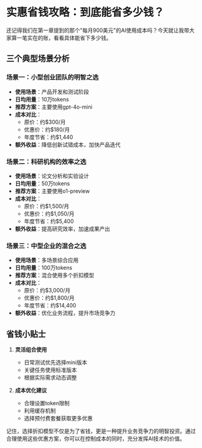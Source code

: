# 实惠省钱攻略：到底能省多少钱？

还记得我们在第一章提到的那个"每月900美元"的AI使用成本吗？今天就让我带大家算一笔实在的账，看看具体能省下多少钱。

## 三个典型场景分析

### 场景一：小型创业团队的明智之选
- **使用场景**：产品开发和测试阶段
- **日均用量**：10万tokens
- **推荐方案**：主要使用gpt-4o-mini
- **成本对比**：
  * 原价：约$300/月
  * 优惠价：约$180/月
  * 年度节省：约$1,440
- **额外收益**：降低创新试错成本，加快产品迭代

### 场景二：科研机构的效率之选
- **使用场景**：论文分析和实验设计
- **日均用量**：50万tokens
- **推荐方案**：主要使用o1-preview
- **成本对比**：
  * 原价：约$1,500/月
  * 优惠价：约$1,050/月
  * 年度节省：约$5,400
- **额外收益**：提高研究效率，加速成果产出

### 场景三：中型企业的混合之选
- **使用场景**：多场景综合应用
- **日均用量**：100万tokens
- **推荐方案**：混合使用多个折扣模型
- **成本对比**：
  * 原价：约$3,000/月
  * 优惠价：约$1,800/月
  * 年度节省：约$14,400
- **额外收益**：优化业务流程，提升市场竞争力

## 省钱小贴士

1. **灵活组合使用**
   - 日常测试优先选择mini版本
   - 关键任务使用标准版本
   - 根据实际需求动态调整

2. **成本优化建议**
   - 合理设置token限制
   - 利用缓存机制
   - 选择预付费套餐获取更多优惠

记住，选择折扣模型不仅是为了省钱，更是一种提升业务竞争力的明智投资。通过合理使用这些优惠方案，你可以在控制成本的同时，充分发挥AI技术的价值。 